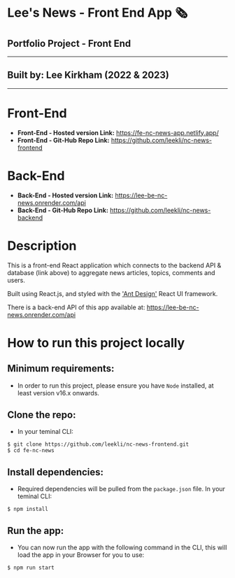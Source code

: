 # **Lee's News - Front End App 🗞**

## **Portfolio Project - Front End**

---

## **Built by: Lee Kirkham (2022 & 2023)**

---

# Front-End

- **Front-End - Hosted version Link:** https://fe-nc-news-app.netlify.app/
- **Front-End - Git-Hub Repo Link:** https://github.com/leekli/nc-news-frontend

# Back-End

- **Back-End - Hosted version Link:** https://lee-be-nc-news.onrender.com/api
- **Back-End - Git-Hub Repo Link:** https://github.com/leekli/nc-news-backend

# Description

This is a front-end React application which connects to the backend API & database (link above) to aggregate news articles, topics, comments and users.

Built using React.js, and styled with the ['Ant Design'](https://ant.design/) React UI framework.

There is a back-end API of this app available at: https://lee-be-nc-news.onrender.com/api

# How to run this project locally

## Minimum requirements:

- In order to run this project, please ensure you have `Node` installed, at least version v16.x onwards.

## Clone the repo:

- In your teminal CLI:

```
$ git clone https://github.com/leekli/nc-news-frontend.git
$ cd fe-nc-news
```

## Install dependencies:

- Required dependencies will be pulled from the `package.json` file. In your teminal CLI:

```
$ npm install
```

## Run the app:

- You can now run the app with the following command in the CLI, this will load the app in your Browser for you to use:

```
$ npm run start
```
